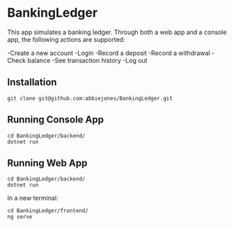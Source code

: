 # BankingLedger

This app simulates a banking ledger. Through both a web app and a console app, the following actions are supported:

-Create a new account
-Login
-Record a deposit
-Record a withdrawal
-Check balance
-See transaction history
-Log out

## Installation

```
git clone git@github.com:abbiejones/BankingLedger.git
```

## Running Console App
```
cd BankingLedger/backend/
dotnet run
```
## Running Web App

```
cd BankingLedger/backend/
dotnet run
```
In a new terminal:
```
cd BankingLedger/frontend/
ng serve
```
